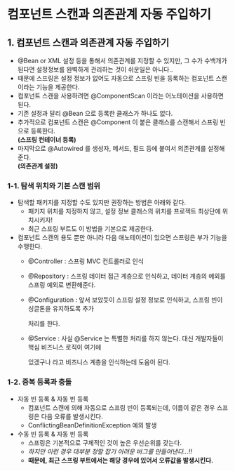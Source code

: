 # 컴포넌트 스캔과 의존관계 자동 주입하기

## 1. 컴포넌트 스캔과 의존관계 자동 주입하기

* @Bean or XML 설정 등을 통해서 의존관계를 지정할 수 있지만, 그 수가 수백개가 된다면 설정정보를 완벽하게 관리하는 것이 쉬운일은 아니다..
* 때문에 스프링은 설정 정보가 없어도 자동으로 스프링 빈을 등록하는 컴포넌트 스캔이라는 기능을 제공한다.
* 컴포넌트 스캔을 사용하려면 @ComponentScan 이라는 어노테이션을 사용하면 된다.
* 기존 설정과 달리 @Bean 으로 등록한 클래스가 하나도 없다.
* 추가적으로 컴포넌트 스캔은 @Component 이 붙은 클래스를 스캔해서 스프링 빈으로 등록한다.\
  **(스프링 컨테이너 등록)**
* 마지막으로 @Autowired 를 생성자, 메서드, 필드 등에 붙여서 의존관계를 설정해준다.\
  **(의존관계 설정)**

### 1-1. 탐색 위치와 기본 스캔 범위

* 탐색할 패키지를 지정할 수도 있지만 권장하는 방법은 아래와 같다.
  * 패키지 위치를 지정하지 않고, 설정 정보 클래스의 위치를 프로젝트 최상단에 위치시키자!
  * 최근 스프링 부트도 이 방법을 기본으로 제공한다.
* 컴포넌트 스캔의 용도 뿐만 아니라 다음 애노테이션이 있으면 스프링은 부가 기능을 수행한다.
  * @Controller : 스프링 MVC 컨트롤러로 인식
  * @Repository : 스프링 데이터 접근 계층으로 인식하고, 데이터 계층의 예외를 스프링 예외로 변환해준다.
  *   @Configuration : 앞서 보았듯이 스프링 설정 정보로 인식하고, 스프링 빈이 싱글톤을 유지하도록 추가

      처리를 한다.
  *   @Service : 사실 @Service 는 특별한 처리를 하지 않는다. 대신 개발자들이 핵심 비즈니스 로직이 여기에

      있겠구나 라고 비즈니스 계층을 인식하는데 도움이 된다.

### 1-2. 중복 등록과 충돌

* 자동 빈 등록 & 자동 빈 등록
  * 컴포넌트 스캔에 의해 자동으로 스프링 빈이 등록되는데, 이름이 같은 경우 스프링은 다음 오류를 발생시킨다.
  * ConflictingBeanDefinitionException 예외 발생
* 수동 빈 등록 & 자동 빈 등록
  * 스프링은 기본적으로 구체적인 것이 높은 우선순위를 갖는다.
  * _하지만 이런 경우 대부분 정말 잡기 어려운 버그를 만들어낸다...!!_
  * **때문에, 최근 스프링 부트에서는 해당 경우에 있어서 오류값을 발생시킨다.**
